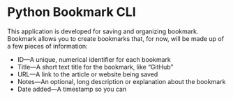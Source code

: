 # Python Bookmark CLI

This application is developed for saving and organizing bookmark. Bookmark allows
you to create bookmarks that, for now, will be made up of a few pieces of information:
- ID—A unique, numerical identifier for each bookmark
- Title—A short text title for the bookmark, like “GitHub”
- URL—A link to the article or website being saved
- Notes—An optional, long description or explanation about the bookmark
- Date added—A timestamp so you can
